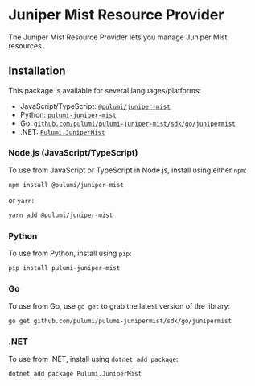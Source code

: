 # Juniper Mist Resource Provider

The Juniper Mist Resource Provider lets you manage Juniper Mist resources.

## Installation

This package is available for several languages/platforms:

- JavaScript/TypeScript: [`@pulumi/juniper-mist`](https://www.npmjs.com/package/@pulumi/juniper-mist)
- Python: [`pulumi-juniper-mist`](https://pypi.org/project/pulumi-junipermist/)
- Go: [`github.com/pulumi/pulumi-juniper-mist/sdk/go/junipermist`](https://pkg.go.dev/github.com/pulumi/pulumi-junipermist/sdk/go/junipermist)
- .NET: [`Pulumi.JuniperMist`](https://www.nuget.org/packages/Pulumi.JuniperMist)

### Node.js (JavaScript/TypeScript)

To use from JavaScript or TypeScript in Node.js, install using either `npm`:

```bash
npm install @pulumi/juniper-mist
```

or `yarn`:

```bash
yarn add @pulumi/juniper-mist
```

### Python

To use from Python, install using `pip`:

```bash
pip install pulumi-juniper-mist
```

### Go

To use from Go, use `go get` to grab the latest version of the library:

```bash
go get github.com/pulumi/pulumi-junipermist/sdk/go/junipermist
```

### .NET

To use from .NET, install using `dotnet add package`:

```bash
dotnet add package Pulumi.JuniperMist
```
